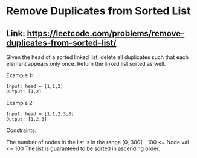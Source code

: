 # Remove Duplicates from Sorted List

## Link: https://leetcode.com/problems/remove-duplicates-from-sorted-list/


Given the head of a sorted linked list, delete all duplicates such that each element appears only once. Return the linked list sorted as well.

 

Example 1:

```
Input: head = [1,1,2]
Output: [1,2]
```
Example 2:

```
Input: head = [1,1,2,3,3]
Output: [1,2,3]
```

Constraints:

The number of nodes in the list is in the range [0, 300].
-100 <= Node.val <= 100
The list is guaranteed to be sorted in ascending order.